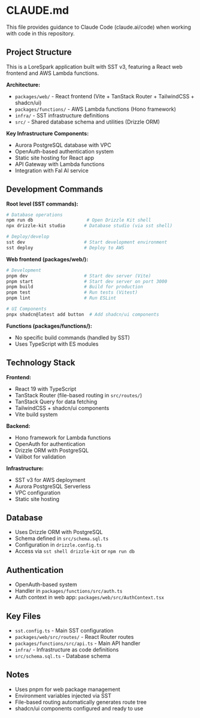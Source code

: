 # CLAUDE.md

This file provides guidance to Claude Code (claude.ai/code) when working with code in this repository.

## Project Structure

This is a LoreSpark application built with SST v3, featuring a React web frontend and AWS Lambda functions.

**Architecture:**
- `packages/web/` - React frontend (Vite + TanStack Router + TailwindCSS + shadcn/ui)
- `packages/functions/` - AWS Lambda functions (Hono framework)
- `infra/` - SST infrastructure definitions
- `src/` - Shared database schema and utilities (Drizzle ORM)

**Key Infrastructure Components:**
- Aurora PostgreSQL database with VPC
- OpenAuth-based authentication system
- Static site hosting for React app
- API Gateway with Lambda functions
- Integration with Fal AI service

## Development Commands

**Root level (SST commands):**
```bash
# Database operations
npm run db                    # Open Drizzle Kit shell
npx drizzle-kit studio       # Database studio (via sst shell)

# Deploy/develop
sst dev                      # Start development environment
sst deploy                   # Deploy to AWS
```

**Web frontend (packages/web/):**
```bash
# Development
pnpm dev                     # Start dev server (Vite)
pnpm start                   # Start dev server on port 3000
pnpm build                   # Build for production
pnpm test                    # Run tests (Vitest)
pnpm lint                    # Run ESLint

# UI Components
pnpx shadcn@latest add button  # Add shadcn/ui components
```

**Functions (packages/functions/):**
- No specific build commands (handled by SST)
- Uses TypeScript with ES modules

## Technology Stack

**Frontend:**
- React 19 with TypeScript
- TanStack Router (file-based routing in `src/routes/`)
- TanStack Query for data fetching
- TailwindCSS + shadcn/ui components
- Vite build system

**Backend:**
- Hono framework for Lambda functions
- OpenAuth for authentication
- Drizzle ORM with PostgreSQL
- Valibot for validation

**Infrastructure:**
- SST v3 for AWS deployment
- Aurora PostgreSQL Serverless
- VPC configuration
- Static site hosting

## Database

- Uses Drizzle ORM with PostgreSQL
- Schema defined in `src/schema.sql.ts`
- Configuration in `drizzle.config.ts`
- Access via `sst shell drizzle-kit` or `npm run db`

## Authentication

- OpenAuth-based system
- Handler in `packages/functions/src/auth.ts`
- Auth context in web app: `packages/web/src/AuthContext.tsx`

## Key Files

- `sst.config.ts` - Main SST configuration
- `packages/web/src/routes/` - React Router routes
- `packages/functions/src/api.ts` - Main API handler
- `infra/` - Infrastructure as code definitions
- `src/schema.sql.ts` - Database schema

## Notes

- Uses pnpm for web package management
- Environment variables injected via SST
- File-based routing automatically generates route tree
- shadcn/ui components configured and ready to use